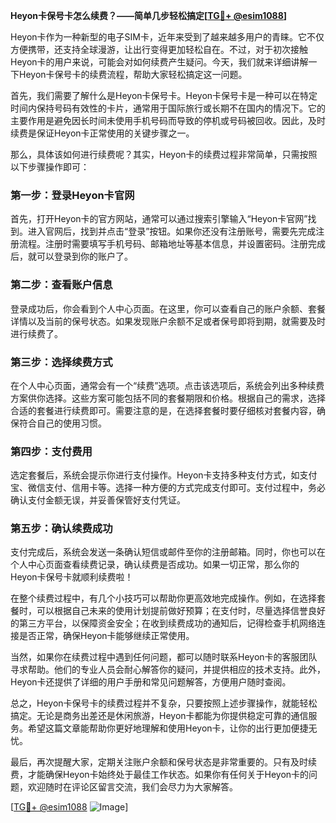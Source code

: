 **Heyon卡保号卡怎么续费？——简单几步轻松搞定[[TG💪+ @esim1088](https://t.me/s/esim1088)]**

Heyon卡作为一种新型的电子SIM卡，近年来受到了越来越多用户的青睐。它不仅方便携带，还支持全球漫游，让出行变得更加轻松自在。不过，对于初次接触Heyon卡的用户来说，可能会对如何续费产生疑问。今天，我们就来详细讲解一下Heyon卡保号卡的续费流程，帮助大家轻松搞定这一问题。

首先，我们需要了解什么是Heyon卡保号卡。Heyon卡保号卡是一种可以在特定时间内保持号码有效性的卡片，通常用于国际旅行或长期不在国内的情况下。它的主要作用是避免因长时间未使用手机号码而导致的停机或号码被回收。因此，及时续费是保证Heyon卡正常使用的关键步骤之一。

那么，具体该如何进行续费呢？其实，Heyon卡的续费过程非常简单，只需按照以下步骤操作即可：

### 第一步：登录Heyon卡官网

首先，打开Heyon卡的官方网站，通常可以通过搜索引擎输入“Heyon卡官网”找到。进入官网后，找到并点击“登录”按钮。如果你还没有注册账号，需要先完成注册流程。注册时需要填写手机号码、邮箱地址等基本信息，并设置密码。注册完成后，就可以登录到你的账户了。

### 第二步：查看账户信息

登录成功后，你会看到个人中心页面。在这里，你可以查看自己的账户余额、套餐详情以及当前的保号状态。如果发现账户余额不足或者保号即将到期，就需要及时进行续费了。

### 第三步：选择续费方式

在个人中心页面，通常会有一个“续费”选项。点击该选项后，系统会列出多种续费方案供你选择。这些方案可能包括不同的套餐期限和价格。根据自己的需求，选择合适的套餐进行续费即可。需要注意的是，在选择套餐时要仔细核对套餐内容，确保符合自己的使用习惯。

### 第四步：支付费用

选定套餐后，系统会提示你进行支付操作。Heyon卡支持多种支付方式，如支付宝、微信支付、信用卡等。选择一种方便的方式完成支付即可。支付过程中，务必确认支付金额无误，并妥善保管好支付凭证。

### 第五步：确认续费成功

支付完成后，系统会发送一条确认短信或邮件至你的注册邮箱。同时，你也可以在个人中心页面查看续费记录，确认续费是否成功。如果一切正常，那么你的Heyon卡保号卡就顺利续费啦！

在整个续费过程中，有几个小技巧可以帮助你更高效地完成操作。例如，在选择套餐时，可以根据自己未来的使用计划提前做好预算；在支付时，尽量选择信誉良好的第三方平台，以保障资金安全；在收到续费成功的通知后，记得检查手机网络连接是否正常，确保Heyon卡能够继续正常使用。

当然，如果你在续费过程中遇到任何问题，都可以随时联系Heyon卡的客服团队寻求帮助。他们的专业人员会耐心解答你的疑问，并提供相应的技术支持。此外，Heyon卡还提供了详细的用户手册和常见问题解答，方便用户随时查阅。

总之，Heyon卡保号卡的续费过程并不复杂，只要按照上述步骤操作，就能轻松搞定。无论是商务出差还是休闲旅游，Heyon卡都能为你提供稳定可靠的通信服务。希望这篇文章能帮助你更好地理解和使用Heyon卡，让你的出行更加便捷无忧。

最后，再次提醒大家，定期关注账户余额和保号状态是非常重要的。只有及时续费，才能确保Heyon卡始终处于最佳工作状态。如果你有任何关于Heyon卡的问题，欢迎随时在评论区留言交流，我们会尽力为大家解答。

[[TG💪+ @esim1088](https://t.me/s/esim1088) ![Image](https://i.postimg.cc/4NQfJmqS/Snipaste-2025-05-13-00-14-12.png)]